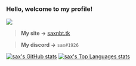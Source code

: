 ### Hello, welcome to my profile!
![](http://saxnbt.github.io/cdn/SAXNBTDEVSTUDIOS.png)

> **My site ->** [saxnbt.tk](https://saxnbt.tk)

> **My discord ->** `sax#1926`

[![sax's GitHub stats](https://github-readme-stats.vercel.app/api?username=saxnbt&theme=dark)](https://github.com/anuraghazra/github-readme-stats) [![sax's Top Languages stats](https://github-readme-stats.vercel.app/api/top-langs/?username=saxnbt&theme=dark)](https://github.com/anuraghazra/github-readme-stats)

